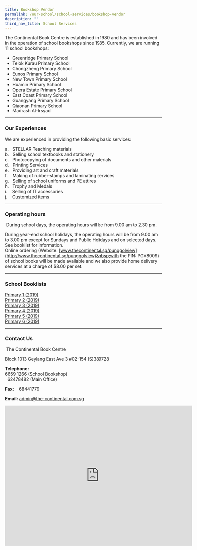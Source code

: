 ```yaml
---
title: Bookshop Vendor
permalink: /our-school/school-services/bookshop-vendor
description: ""
third_nav_title: School Services
---
```

The Continental Book Centre is established in 1980 and has been involved in the operation of school bookshops since 1985. Currently, we are running 11 school bookshops:  
  

*   Greenridge Primary School
*   Telok Kurau Primary School
*   Chongzheng Primary School
*   Eunos Primary School
*   New Town Primary School
*   Huamin Primary School
*   Opera Estate Primary School
*   East Coast Primary School
*   Guangyang Primary School
*   Qiaonan Primary School
*   Madrash Al-Irsyad

  

* * *

  

### Our Experiences

  

We are experienced in providing the following basic services:  
  
a.&nbsp;&nbsp; STELLAR Teaching materials  
b.&nbsp;&nbsp; Selling school textbooks and stationery  
c.&nbsp;&nbsp; Photocopying of documents and other materials  
d.&nbsp;&nbsp; Printing Services&nbsp;&nbsp;&nbsp;&nbsp;&nbsp;&nbsp;&nbsp;&nbsp;  
e.&nbsp;&nbsp; Providing art and craft materials  
f.&nbsp;&nbsp;&nbsp; Making of rubber‑stamps and laminating services  
g.&nbsp;&nbsp; Selling of school uniforms and PE attires  
h.&nbsp;&nbsp; Trophy and Medals  
i.&nbsp;&nbsp;&nbsp; Selling of IT accessories  
j.&nbsp;&nbsp;&nbsp; Customized items  
  

* * *

### Operating hours

&nbsp;During school days, the operating hours will be from 9.00 am to 2.30 pm.  
  
During year-end school holidays, the operating hours will be from 9.00 am to 3.00 pm except for Sundays and Public Holidays and on selected days. See booklist for information. &nbsp;  
Online ordering (Website:&nbsp;[www.thecontinental.sg/punggolview](http://www.thecontinental.sg/punggolview)&nbsp;with the PIN: PGV8009) of school books will be made available and we also provide home delivery services at a charge of $8.00 per set. &nbsp;  

* * *

###   

### School Booklists


[Primary 1 (2019)](/files/P1-2019BL.pdf) <br>
[Primary 2 (2019)](/files/P2-2019BL.pdf) <br>
[Primary 3 (2019)](/files/P3-2019BL.pdf)  <br>
[Primary 4 (2019)](/files/P4-2019BL.pdf) <br>
[Primary 5 (2019)](/files/P5-2019BL.pdf)<br>
[Primary 6 (2019)](/files/P6-2019BL.pdf)

* * *

### Contact Us

&nbsp;The Continental Book Centre  
  
Block 1013 Geylang East Ave 3 #02-154 (S)389728  

**Telephone:** <br>
6659 1266 (School Bookshop) <br> &nbsp; 
62478482&nbsp;(Main Office)&nbsp;&nbsp;&nbsp;&nbsp;  

**Fax:**&nbsp;&nbsp;&nbsp; 68441779  
  
**Email:**&nbsp;[admin@the-continental.com.sg](mailto:admin@the-continental.com.sg)

<iframe loading="lazy" allowfullscreen="" style="border:0;" height="450" width="600" src="https://www.google.com/maps/embed?pb=!1m18!1m12!1m3!1d3988.7521661542714!2d103.90224151484675!3d1.3245877990339232!2m3!1f0!2f0!3f0!3m2!1i1024!2i768!4f13.1!3m3!1m2!1s0x31da1802f766e413%3A0xd14c6f2ebb5c436b!2sThe%20Continental%20Book%20Centre!5e0!3m2!1sen!2ssg!4v1657522171540!5m2!1sen!2ssg"></iframe>